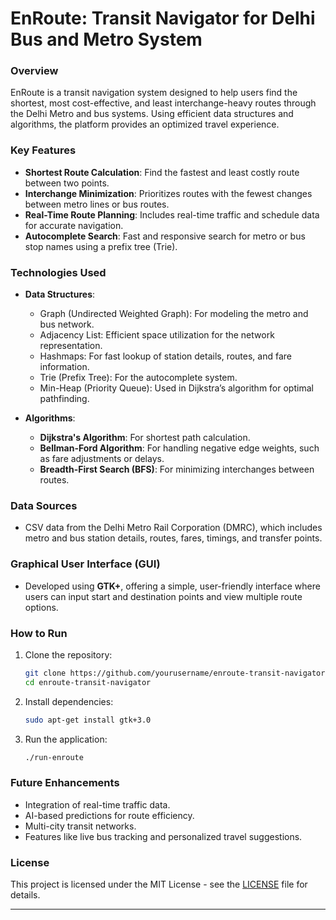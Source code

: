 # EnRoute: Transit Navigator for Delhi Bus and Metro System

### Overview
EnRoute is a transit navigation system designed to help users find the shortest, most cost-effective, and least interchange-heavy routes through the Delhi Metro and bus systems. Using efficient data structures and algorithms, the platform provides an optimized travel experience.

### Key Features
- **Shortest Route Calculation**: Find the fastest and least costly route between two points.
- **Interchange Minimization**: Prioritizes routes with the fewest changes between metro lines or bus routes.
- **Real-Time Route Planning**: Includes real-time traffic and schedule data for accurate navigation.
- **Autocomplete Search**: Fast and responsive search for metro or bus stop names using a prefix tree (Trie).

### Technologies Used
- **Data Structures**:
  - Graph (Undirected Weighted Graph): For modeling the metro and bus network.
  - Adjacency List: Efficient space utilization for the network representation.
  - Hashmaps: For fast lookup of station details, routes, and fare information.
  - Trie (Prefix Tree): For the autocomplete system.
  - Min-Heap (Priority Queue): Used in Dijkstra’s algorithm for optimal pathfinding.

- **Algorithms**:
  - **Dijkstra's Algorithm**: For shortest path calculation.
  - **Bellman-Ford Algorithm**: For handling negative edge weights, such as fare adjustments or delays.
  - **Breadth-First Search (BFS)**: For minimizing interchanges between routes.

### Data Sources
- CSV data from the Delhi Metro Rail Corporation (DMRC), which includes metro and bus station details, routes, fares, timings, and transfer points.

### Graphical User Interface (GUI)
- Developed using **GTK+**, offering a simple, user-friendly interface where users can input start and destination points and view multiple route options.

### How to Run
1. Clone the repository:
   ```bash
   git clone https://github.com/yourusername/enroute-transit-navigator.git
   cd enroute-transit-navigator
   ```

2. Install dependencies:
   ```bash
   sudo apt-get install gtk+3.0
   ```

3. Run the application:
   ```bash
   ./run-enroute
   ```

### Future Enhancements
- Integration of real-time traffic data.
- AI-based predictions for route efficiency.
- Multi-city transit networks.
- Features like live bus tracking and personalized travel suggestions.

### License
This project is licensed under the MIT License - see the [LICENSE](LICENSE) file for details.

---
